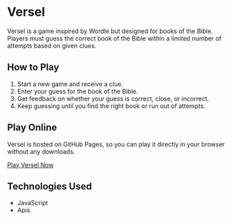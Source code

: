 # Versel

Versel is a game inspired by Wordle but designed for books of the Bible. Players must guess the correct book of the Bible within a limited number of attempts based on given clues.

## How to Play

1. Start a new game and receive a clue.
2. Enter your guess for the book of the Bible.
3. Get feedback on whether your guess is correct, close, or incorrect.
4. Keep guessing until you find the right book or run out of attempts.

## Play Online

Versel is hosted on GitHub Pages, so you can play it directly in your browser without any downloads. 

[Play Versel Now](https://nathan3453.github.io/Versel/)

## Technologies Used

- JavaScript 
- Apis

